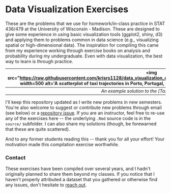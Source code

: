 # Data Visualization Exercises

These are the problems that we use for homework/in-class practice in STAT
436/479 at the University of Wisconsin - Madison. These are designed to give
some experience in using basic visualization tools (ggplot2, shiny, d3) and
applying them to problems common in data science (e.g., visualizing spatial or
high-dimensional data). The inspiration for compiling this came from my
experience working through exercise books on analysis and probability during my
undergraduate. Even with data visualization, the best way to learn is through
practice.

| <img src="https://raw.githubusercontent.com/krisrs1128/data_visualization_exercises/refs/heads/main/source/figure/porto_traffic.png" width=500 alt='A scatterplot of taxi trajectories in Porto, Portugal, illustrating the visualization of spatial vector data.'"/></img> |
|:--:| 
| *An example solution to the [Taxi Trips] exercise.* |

I'll keep this repository updated as I write new problems in new semesters.
You're also welcome to suggest or contribute new problems through email (see
below) or a [repository
issue](https://github.com/krisrs1128/data_visualization_exercises/issues).  If
you are an instructor, feel free to re-use any of the exercises here -- the
underlying `.Rmd` source code is in the `source/` subfolder. I can also share my
solutions (though, be forewarned that these are quite scattered).

And to any former students reading this -- thank you for all your effort! Your
motivation made this compilation exercise worthwhile.

### Contact

These exercises have been compiled over several years, and I hadn't originally
planned to share them beyond my classes. If you notice that I haven't properly
attributed a dataset that you gathered or otherwise find any issues, don't
hesitate to [reach out](https://measurement-and-microbes.org/_includes/contact).